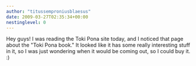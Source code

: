 ```yaml
---
author: "titussemproniusblaesus"
date: 2009-03-27T02:35:34+00:00
nestinglevel: 0
---
```

Hey guys! I was reading the Toki Pona site today, and I noticed that page about the "Toki Pona book." It looked like it has some really interesting stuff in it, so I was just wondering when it would be coming out, so I could buy it. :)